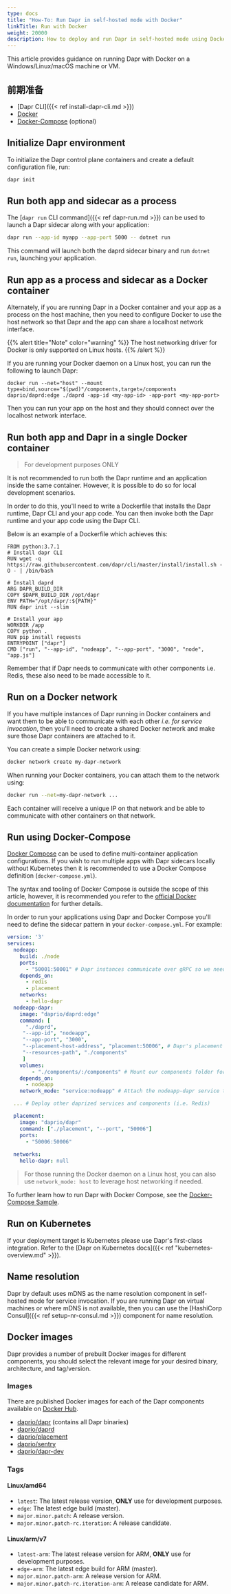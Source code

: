 ```yaml
---
type: docs
title: "How-To: Run Dapr in self-hosted mode with Docker"
linkTitle: Run with Docker
weight: 20000
description: How to deploy and run Dapr in self-hosted mode using Docker
---
```


This article provides guidance on running Dapr with Docker on a Windows/Linux/macOS machine or VM.

## 前期准备

- [Dapr CLI]({{< ref install-dapr-cli.md >}})
- [Docker](https://docs.docker.com/get-docker/)
- [Docker-Compose](https://docs.docker.com/compose/install/) (optional)

## Initialize Dapr environment

To initialize the Dapr control plane containers and create a default configuration file, run:

```bash
dapr init
```

## Run both app and sidecar as a process

The [`dapr run` CLI command]({{< ref dapr-run.md >}}) can be used to launch a Dapr sidecar along with your application:

```bash
dapr run --app-id myapp --app-port 5000 -- dotnet run
```

This command will launch both the daprd sidecar binary and run `dotnet run`, launching your application.

## Run app as a process and sidecar as a Docker container

Alternately, if you are running Dapr in a Docker container and your app as a process on the host machine, then you need to configure Docker to use the host network so that Dapr and the app can share a localhost network interface.

{{% alert title="Note" color="warning" %}}
The host networking driver for Docker is only supported on Linux hosts.
{{% /alert %}}

If you are running your Docker daemon on a Linux host, you can run the following to launch Dapr:

```shell
docker run --net="host" --mount type=bind,source="$(pwd)"/components,target=/components daprio/daprd:edge ./daprd -app-id <my-app-id> -app-port <my-app-port>
```

Then you can run your app on the host and they should connect over the localhost network interface.

## Run both app and Dapr in a single Docker container

> For development purposes ONLY

It is not recommended to run both the Dapr runtime and an application inside the same container. However, it is possible to do so for local development scenarios.

In order to do this, you'll need to write a Dockerfile that installs the Dapr runtime, Dapr CLI and your app code.
You can then invoke both the Dapr runtime and your app code using the Dapr CLI.

Below is an example of a Dockerfile which achieves this:

```docker
FROM python:3.7.1
# Install dapr CLI
RUN wget -q https://raw.githubusercontent.com/dapr/cli/master/install/install.sh -O - | /bin/bash

# Install daprd
ARG DAPR_BUILD_DIR
COPY $DAPR_BUILD_DIR /opt/dapr
ENV PATH="/opt/dapr/:${PATH}"
RUN dapr init --slim

# Install your app
WORKDIR /app
COPY python .
RUN pip install requests
ENTRYPOINT ["dapr"]
CMD ["run", "--app-id", "nodeapp", "--app-port", "3000", "node", "app.js"]
```

Remember that if Dapr needs to communicate with other components i.e. Redis, these also need to
be made accessible to it.

## Run on a Docker network

If you have multiple instances of Dapr running in Docker containers and want them to be able to
communicate with each other _i.e. for service invocation_, then you'll need to create a shared Docker network
and make sure those Dapr containers are attached to it.

You can create a simple Docker network using:

```bash
docker network create my-dapr-network
```

When running your Docker containers, you can attach them to the network using:

```bash
docker run --net=my-dapr-network ...
```

Each container will receive a unique IP on that network and be able to communicate with other containers on that network.

## Run using Docker-Compose

[Docker Compose](https://docs.docker.com/compose/) can be used to define multi-container application configurations. If you wish to run multiple apps with Dapr sidecars locally without Kubernetes then it is recommended to use a Docker Compose definition (`docker-compose.yml`).

The syntax and tooling of Docker Compose is outside the scope of this article, however, it is recommended you refer to the [official Docker documentation](https://docs.docker.com/compose/) for further details.

In order to run your applications using Dapr and Docker Compose you'll need to define the sidecar pattern in your `docker-compose.yml`. For example:

```yaml
version: '3'
services:
  nodeapp:
    build: ./node
    ports:
      - "50001:50001" # Dapr instances communicate over gRPC so we need to expose the gRPC port
    depends_on:
      - redis
      - placement
    networks:
      - hello-dapr
  nodeapp-dapr:
    image: "daprio/daprd:edge"
    command: [
      "./daprd",
     "--app-id", "nodeapp",
     "--app-port", "3000",
     "--placement-host-address", "placement:50006", # Dapr's placement service can be reach via the docker DNS entry
     "--resources-path", "./components"
     ]
    volumes:
        - "./components/:/components" # Mount our components folder for the runtime to use. The mounted location must match the --resources-path argument.
    depends_on:
      - nodeapp
    network_mode: "service:nodeapp" # Attach the nodeapp-dapr service to the nodeapp network namespace

  ... # Deploy other daprized services and components (i.e. Redis)

  placement:
    image: "daprio/dapr"
    command: ["./placement", "--port", "50006"]
    ports:
      - "50006:50006"
  
  networks:
    hello-dapr: null
```

> For those running the Docker daemon on a Linux host, you can also use `network_mode: host` to leverage host networking if needed.

To further learn how to run Dapr with Docker Compose, see the [Docker-Compose Sample](https://github.com/dapr/samples/tree/master/hello-docker-compose).

## Run on Kubernetes

If your deployment target is Kubernetes please use Dapr's first-class integration. Refer to the
[Dapr on Kubernetes docs]({{< ref "kubernetes-overview\.md" >}}).

## Name resolution

Dapr by default uses mDNS as the name resolution component in self-hosted mode for service invocation. If you are running Dapr on virtual machines or where mDNS is not available, then you can use the [HashiCorp Consul]({{< ref setup-nr-consul.md >}}) component for name resolution.

## Docker images

Dapr provides a number of prebuilt Docker images for different components, you should select the relevant image for your desired binary, architecture, and tag/version.

### Images

There are published Docker images for each of the Dapr components available on [Docker Hub](https://hub.docker.com/u/daprio).

- [daprio/dapr](https://hub.docker.com/r/daprio/dapr) (contains all Dapr binaries)
- [daprio/daprd](https://hub.docker.com/r/daprio/daprd)
- [daprio/placement](https://hub.docker.com/r/daprio/placement)
- [daprio/sentry](https://hub.docker.com/r/daprio/sentry)
- [daprio/dapr-dev](https://hub.docker.com/r/daprio/dapr-dev)

### Tags

#### Linux/amd64

- `latest`: The latest release version, **ONLY** use for development purposes.
- `edge`: The latest edge build (master).
- `major.minor.patch`: A release version.
- `major.minor.patch-rc.iteration`: A release candidate.

#### Linux/arm/v7

- `latest-arm`: The latest release version for ARM, **ONLY** use for development purposes.
- `edge-arm`: The latest edge build for ARM (master).
- `major.minor.patch-arm`: A release version for ARM.
- `major.minor.patch-rc.iteration-arm`: A release candidate for ARM.
